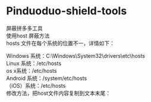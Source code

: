 # Pinduoduo-shield-tools
屏蔽拼多多工具  
使用host 屏蔽方法  
hosts 文件在每个系统的位置不一，详情如下：     

Windows 系统：C:\Windows\System32\drivers\etc\hosts     
Linux 系统：/etc/hosts     
os x系统：/etc/hosts       
Android 系统：/system/etc/hosts     
（iOS）系统：/etc/hosts     
修改方法，把host文件内容复制到文本末尾：     
 



